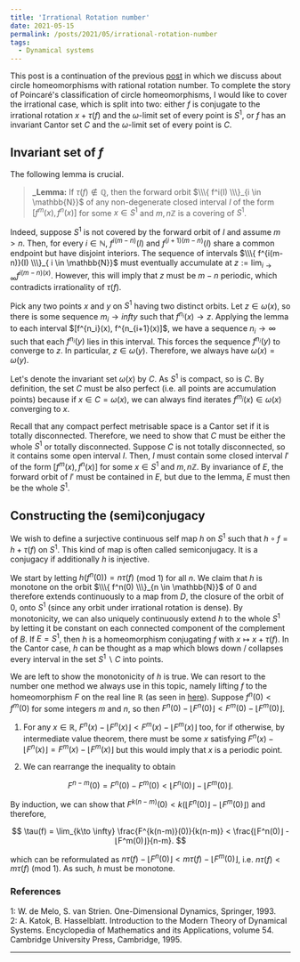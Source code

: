 ```yaml
---
title: 'Irrational Rotation number'
date: 2021-05-15
permalink: /posts/2021/05/irrational-rotation-number
tags:
  - Dynamical systems
---
```


This post is a continuation of the previous [post](/posts/2021/05/rotation-number) in which we discuss about circle homeomorphisms with rational rotation number. To complete the story of Poincaré's classification of circle homeomorphisms, I would like to cover the irrational case, which is split into two: either $f$ is conjugate to the irrational rotation $x+\tau(f)$ and the $\omega$-limit set of every point is $S^1$, or $f$ has an invariant Cantor set $C$ and the $\omega$-limit set of every point is $C$.

## Invariant set of $f$

The following lemma is crucial.

> **_Lemma:** If $\tau(f) \not\in \mathbb{Q}$, then the forward orbit $\\\{ f^i(I) \\\}_{i \in \mathbb{N}}$ of any non-degenerate closed interval $I$ of the form $[f^m(x), f^n(x)]$ for some $x \in S^1$ and $m,n \mathbb{Z}$ is a covering of $S^1$.

Indeed, suppose $S^1$ is not covered by the forward orbit of $I$ and assume $m>n$. Then, for every $i \in \mathbb{N}$, $f^{i(m-n)}(I)$ and $f^{(i+1)(m-n)}(I)$ share a common endpoint but have disjoint interiors. The sequence of intervals $\\\{ f^{i(m-n)}(I) \\\}_{ i \in \mathbb{N}}$ must eventually accumulate at $z:= \lim_{i \to \infty} f^{i(m-n)(x)}$. However, this will imply that $z$ must be $m-n$ periodic, which contradicts irrationality of $\tau(f)$.

Pick any two points $x$ and $y$ on $S^1$ having two distinct orbits. Let $z \in \omega(x)$, so there is some sequence $m_i \to infty$ such that $f^{n_i}(x) \to z$. Applying the lemma to each interval $[f^{n_i}(x), f^{n_{i+1}(x)]$, we have a sequence $n_i \to \infty$ such that each $f^{n_i}(y)$ lies in this interval. This forces the sequence $f^{n_i}(y)$ to converge to $z$. In particular, $z \in \omega(y)$. Therefore, we always have $\omega(x)=\omega(y)$.

Let's denote the invariant set $\omega(x)$ by $C$. As $S^1$ is compact, so is $C$. By definition, the set $C$ must be also perfect (i.e. all points are accumulation points) because if $x \in C = \omega(x)$, we can always find iterates $f^{m_j}(x) \in \omega(x)$ converging to $x$.

Recall that any compact perfect metrisable space is a Cantor set if it is totally disconnected. Therefore, we need to show that $C$ must be either the whole $S^1$ or totally disconnected. Suppose $C$ is not totally disconnected, so it contains some open interval $I$. Then, $I$ must contain some closed interval $I'$ of the form $[f^m(x), f^n(x)]$ for some $x \in S^1$ and $m,n \mathbb{Z}$. By invariance of $E$, the forward orbit of $I'$ must be contained in $E$, but due to the lemma, $E$ must then be the whole $S^1$.

## Constructing the (semi)conjugacy

We wish to define a surjective continuous self map $h$ on $S^1$ such that $h\circ f = h + \tau(f)$ on $S^1$. This kind of map is often called semiconjugacy. It is a conjugacy if additionally $h$ is injective.

We start by letting $h(f^n(0))=n\tau(f)$ (mod $1$) for all $n$. We claim that $h$ is monotone on the orbit $\\\{ f^n(0) \\\}_{n \in \mathbb{N}}$ of $0$ and therefore extends continuously to a map from $D$, the closure of the orbit of $0$, onto $S^1$ (since any orbit under irrational rotation is dense). By monotonicity, we can also uniquely continuously extend $h$ to the whole $S^1$ by letting it be constant on each connected component of the complement of $B$. If $E=S^1$, then $h$ is a homeomorphism conjugating $f$ with $x\mapsto x+\tau(f)$. In the Cantor case, $h$ can be thought as a map which blows down / collapses every interval in the set $S^1\backslash C$ into points.

We are left to show the monotonicity of $h$ is true. We can resort to the number one method we always use in this topic, namely lifting $f$ to the homeomorphism $F$ on the real line $\mathbb{R}$ (as seen in [here](/posts/2021/05/rotation-number)). Suppose $f^n(0) < f^m(0)$ for some integers $m$ and $n$, so then $F^n(0) - ⌊F^n(0)⌋ <  F^m(0) - ⌊F^m(0)⌋$.

1. For any $x \in \mathbb{R}$, $F^n(x) - ⌊F^n(x)⌋ <  F^m(x) - ⌊F^m(x)⌋$ too, for if otherwise, by intermediate value theorem, there must be some $x$ satisfying $F^n(x) - ⌊F^n(x)⌋ = F^m(x) - ⌊F^m(x)⌋$ but this would imply that $x$ is a periodic point.

2. We can rearrange the inequality to obtain

$$
F^{n-m}(0) = F^n(0) - F^m(0) < ⌊F^n(0)⌋ - ⌊F^m(0)⌋.
$$

By induction, we can show that $F^{k(n-m)}(0) < k ( ⌊F^n(0)⌋ - ⌊F^m(0)⌋ )$ and therefore,

$$
\tau(f) = \lim_{k\to \infty} \frac{F^{k(n-m)}(0)}{k(n-m)} < \frac{⌊F^n(0)⌋ - ⌊F^m(0)⌋}{n-m}.
$$

which can be reformulated as $n\tau(f) - ⌊F^n(0)⌋ < m\tau(f) - ⌊F^m(0)⌋$, i.e. $n\tau(f)<m\tau(f)$ (mod 1). As such, $h$ must be monotone.


### References

<a name="fn1">1</a>: W. de Melo, S. van Strien. One-Dimensional Dynamics, Springer, 1993.  
<a name="fn2">2</a>: A. Katok, B. Hasselblatt. Introduction to the Modern Theory of Dynamical Systems. Encyclopedia of Mathematics and its Applications, volume 54. Cambridge University Press, Cambridge, 1995.  

------
